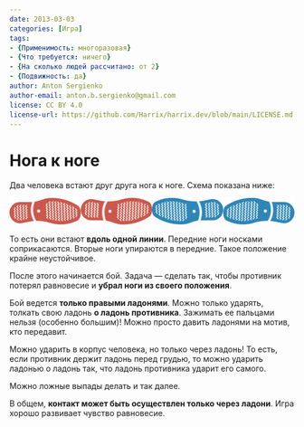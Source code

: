 ```yaml
---
date: 2013-03-03
categories: [Игра]
tags:
- {Применимость: многоразовая}
- {Что требуется: ничего}
- {На сколько людей рассчитано: от 2}
- {Подвижность: да}
author: Anton Sergienko
author-email: anton.b.sergienko@gmail.com
license: CC BY 4.0
license-url: https://github.com/Harrix/harrix.dev/blob/main/LICENSE.md
---
```


# Нога к ноге

Два человека встают друг друга нога к ноге. Схема показана ниже:

![Пример начальной позиции](img/position.svg)

То есть они встают **вдоль одной линии**. Передние ноги носками соприкасаются. Вторые ноги упираются в передние. Такое положение крайне неустойчивое.

После этого начинается бой. Задача — сделать так, чтобы противник потерял равновесие и **убрал ноги из своего положения**.

Бой ведется **только правыми ладонями**. Можно только ударять, толкать свою ладонь **о ладонь противника**. Зажимать ее пальцами нельзя (особенно большим)! Можно просто давить ладонями на мотив, кто передавит.

Можно ударить в корпус человека, но только через ладонь! То есть, если противник держит ладонь перед грудью, то можно ударить ладонью о ладонь так, что ладонь противника ударит его самого.

Можно ложные выпады делать и так далее.

В общем, **контакт может быть осуществлен только через ладони**. Игра хорошо развивает чувство равновесие.
